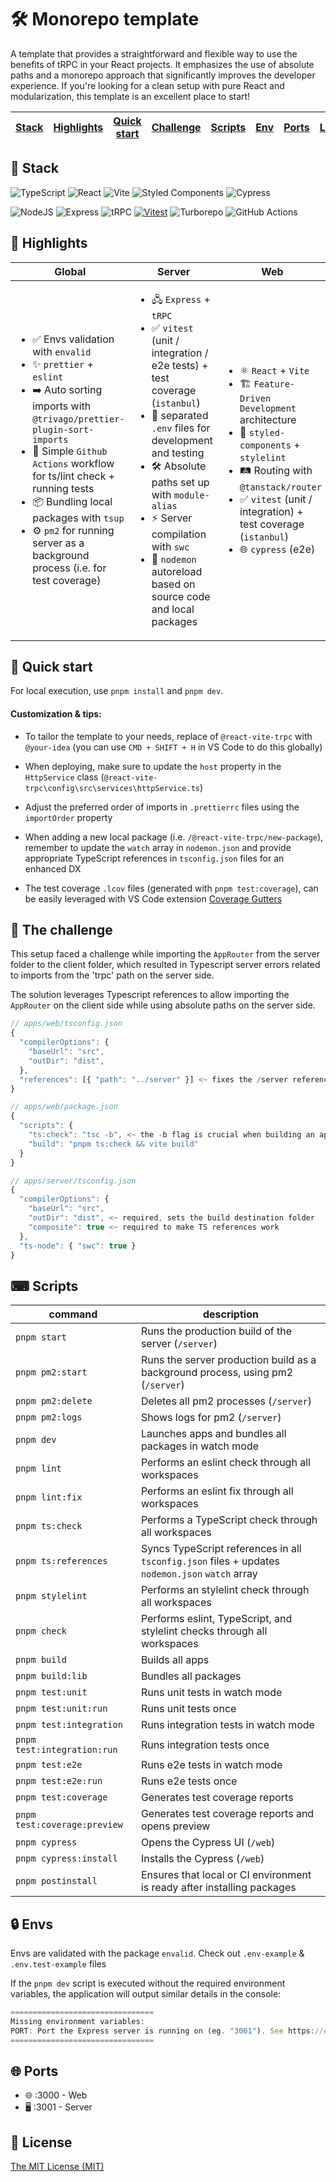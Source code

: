 # 🛠️ Monorepo template

A template that provides a straightforward and flexible way to use the benefits of tRPC in your React projects. It emphasizes the use of absolute paths and a monorepo approach that significantly improves the developer experience. If you're looking for a clean setup with pure React and modularization, this template is an excellent place to start!

| [Stack](#-stack) | [Highlights](#-highlights) | [Quick start](#-quick-start) | [Challenge](#-the-challenge) | [Scripts](#-scripts) | [Env](#-envs) | [Ports](#-ports) | [License](#-license) |
| ---------------- | -------------------------- | ---------------------------- | ---------------------------- | -------------------- | ------------- | ---------------- | -------------------- |

## 🔧 Stack

![TypeScript](https://img.shields.io/badge/typescript-%23007ACC.svg?style=for-the-badge&logo=typescript&logoColor=white)
![React](https://img.shields.io/badge/react-%2320232a.svg?style=for-the-badge&logo=react&logoColor=%2361DAFB)
![Vite](https://img.shields.io/badge/Vite-646CFF.svg?style=for-the-badge&logo=Vite&logoColor=white)
![Styled Components](https://img.shields.io/badge/styled--components-DB7093?style=for-the-badge&logo=styled-components&logoColor=white)
![Cypress](https://img.shields.io/badge/-cypress-%23E5E5E5?style=for-the-badge&logo=cypress&logoColor=058a5e)

![NodeJS](https://img.shields.io/badge/node.js-6DA55F?style=for-the-badge&logo=node.js&logoColor=white)
![Express](https://img.shields.io/badge/express.js-%23404d59.svg?style=for-the-badge&logo=express&logoColor=%2361DAFB)
![tRPC](https://img.shields.io/badge/tRPC-2596BE.svg?style=for-the-badge&logo=tRPC&logoColor=white)
[![Vitest](https://img.shields.io/badge/Vitest-%2314151B.svg?style=for-the-badge&logo=vitest&logoColor=white&color=green)](https://vitest.dev/)
![Turborepo](https://img.shields.io/badge/Turborepo-EF4444.svg?style=for-the-badge&logo=Turborepo&logoColor=white)
![GitHub Actions](https://img.shields.io/badge/github%20actions-%232671E5.svg?style=for-the-badge&logo=githubactions&logoColor=white)

## 🌟 Highlights

| Global                                                                                                                                                                                                                                                                                                                                                                                      | Server                                                                                                                                                                                                                                                                                                                                                              | Web                                                                                                                                                                                                                                                                                         |
| ------------------------------------------------------------------------------------------------------------------------------------------------------------------------------------------------------------------------------------------------------------------------------------------------------------------------------------------------------------------------------------------- | ------------------------------------------------------------------------------------------------------------------------------------------------------------------------------------------------------------------------------------------------------------------------------------------------------------------------------------------------------------------- | ------------------------------------------------------------------------------------------------------------------------------------------------------------------------------------------------------------------------------------------------------------------------------------------- |
| <ul> <li>✅ Envs validation with `envalid` </li> <li>✨ `prettier` + `eslint`</li> <li>➡️ Auto sorting imports with `@trivago/prettier-plugin-sort-imports`</li> <li>🚀 Simple `Github Actions` workflow for ts/lint check + running tests</li> <li>📦 Bundling local packages with `tsup`</li> <li>⚙️ `pm2` for running server as a background process (i.e. for test coverage)</li> </ul> | <ul> <li>🖧 `Express` + `tRPC`</li> <li>✅ `vitest` (unit / integration / e2e tests) + test coverage (`istanbul`)</li> <li>🔑 separated `.env` files for development and testing</li> <li>🛠️ Absolute paths set up with `module-alias`</li> <li>⚡ Server compilation with `swc`</li> <li>🔄 `nodemon` autoreload based on source code and local packages</li> </ul> | <ul> <li>⚛️ `React` + `Vite`</li> <li>🏗️ `Feature-Driven Development` architecture</li> <li>💅 `styled-components` + `stylelint`</li> <li>🛤️ Routing with `@tanstack/router`</li> <li>✅ `vitest` (unit / integration) + test coverage (`istanbul`) </li> <li>🌐 `cypress` (e2e)</li> </ul> |

## 🚀 Quick start

For local execution, use `pnpm install` and `pnpm dev`.

#### Customization & tips:

-  To tailor the template to your needs, replace of `@react-vite-trpc` with `@your-idea` (you can use `CMD + SHIFT + H` in VS Code to do this globally)

-  When deploying, make sure to update the `host` property in the `HttpService` class (`@react-vite-trpc\config\src\services\httpService.ts`)

-  Adjust the preferred order of imports in `.prettierrc` files using the `importOrder` property

-  When adding a new local package (i.e. `/@react-vite-trpc/new-package`), remember to update the `watch` array in `nodemon.json` and provide appropriate TypeScript references in `tsconfig.json` files for an enhanced DX

-  The test coverage `.lcov` files (generated with `pnpm test:coverage`), can be easily leveraged with VS Code extension [Coverage Gutters](https://marketplace.visualstudio.com/items?itemName=ryanluker.vscode-coverage-gutters)

## 🧩 The challenge

This setup faced a challenge while importing the `AppRouter` from the server folder to the client folder, which resulted in Typescript server errors related to imports from the 'trpc' path on the server side.

The solution leverages Typescript references to allow importing the `AppRouter` on the client side while using absolute paths on the server side.

```js
// apps/web/tsconfig.json
{
  "compilerOptions": {
    "baseUrl": "src",
    "outDir": "dist",
  },
  "references": [{ "path": "../server" }] <~ fixes the /server references on the /web
}

// apps/web/package.json
{
  "scripts": {
    "ts:check": "tsc -b", <~ the -b flag is crucial when building an app that has references in its tsconfig.json
    "build": "pnpm ts:check && vite build"
  }
}

// apps/server/tsconfig.json
{
  "compilerOptions": {
    "baseUrl": "src",
    "outDir": "dist", <~ required, sets the build destination folder
    "composite": true <~ required to make TS references work
  },
  "ts-node": { "swc": true }
}
```

## ⌨ Scripts

| command                      | description                                                                                     |
| ---------------------------- | ----------------------------------------------------------------------------------------------- |
| `pnpm start`                 | Runs the production build of the server (`/server`)                                             |
| `pnpm pm2:start`             | Runs the server production build as a background process, using pm2 (`/server`)                 |
| `pnpm pm2:delete`            | Deletes all pm2 processes (`/server`)                                                           |
| `pnpm pm2:logs`              | Shows logs for pm2 (`/server`)                                                                  |
| `pnpm dev`                   | Launches apps and bundles all packages in watch mode                                            |
| `pnpm lint`                  | Performs an eslint check through all workspaces                                                 |
| `pnpm lint:fix`              | Performs an eslint fix through all workspaces                                                   |
| `pnpm ts:check`              | Performs a TypeScript check through all workspaces                                              |
| `pnpm ts:references`         | Syncs TypeScript references in all `tsconfig.json` files + updates `nodemon.json` `watch` array |
| `pnpm stylelint`             | Performs an stylelint check through all workspaces                                              |
| `pnpm check`                 | Performs eslint, TypeScript, and stylelint checks through all workspaces                        |
| `pnpm build`                 | Builds all apps                                                                                 |
| `pnpm build:lib`             | Bundles all packages                                                                            |
| `pnpm test:unit`             | Runs unit tests in watch mode                                                                   |
| `pnpm test:unit:run`         | Runs unit tests once                                                                            |
| `pnpm test:integration`      | Runs integration tests in watch mode                                                            |
| `pnpm test:integration:run`  | Runs integration tests once                                                                     |
| `pnpm test:e2e`              | Runs e2e tests in watch mode                                                                    |
| `pnpm test:e2e:run`          | Runs e2e tests once                                                                             |
| `pnpm test:coverage`         | Generates test coverage reports                                                                 |
| `pnpm test:coverage:preview` | Generates test coverage reports and opens preview                                               |
| `pnpm cypress`               | Opens the Cypress UI (`/web`)                                                                   |
| `pnpm cypress:install`       | Installs the Cypress (`/web`)                                                                   |
| `pnpm postinstall`           | Ensures that local or CI environment is ready after installing packages                         |

## 🔒 Envs

Envs are validated with the package `envalid`. Check out `.env-example` & `.env.test-example` files

If the `pnpm dev` script is executed without the required environment variables, the application will output similar details in the console:

```js
================================
Missing environment variables:
PORT: Port the Express server is running on (eg. "3001"). See https://expressjs.com/en/starter/hello-world.html
================================
```

## 🌐 Ports

-  🌐 :3000 - Web
-  🖥️ :3001 - Server

## 📜 License

[The MIT License (MIT)](https://github.com/kuubson/react-vite-trpc/blob/main/LICENSE)
